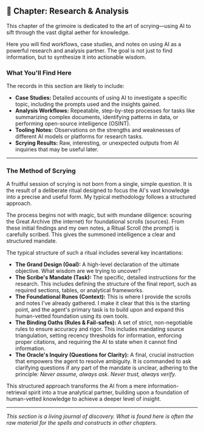 ## 🔬 Chapter: Research & Analysis

This chapter of the grimoire is dedicated to the art of scrying—using AI to sift through the vast digital aether for knowledge.

Here you will find workflows, case studies, and notes on using AI as a powerful research and analysis partner. The goal is not just to find information, but to synthesize it into actionable wisdom.

### What You'll Find Here

The records in this section are likely to include:

* **Case Studies:** Detailed accounts of using AI to investigate a specific topic, including the prompts used and the insights gained.
* **Analysis Workflows:** Repeatable, step-by-step processes for tasks like summarizing complex documents, identifying patterns in data, or performing open-source intelligence (OSINT).
* **Tooling Notes:** Observations on the strengths and weaknesses of different AI models or platforms for research tasks.
* **Scrying Results:** Raw, interesting, or unexpected outputs from AI inquiries that may be useful later.

---

### The Method of Scrying

A fruitful session of scrying is not born from a single, simple question. It is the result of a deliberate ritual designed to focus the AI's vast knowledge into a precise and useful form. My typical methodology follows a structured approach.

The process begins not with magic, but with mundane diligence: scouring the Great Archive (the internet) for foundational scrolls (sources). From these initial findings and my own notes, a Ritual Scroll (the prompt) is carefully scribed. This gives the summoned intelligence a clear and structured mandate.

The typical structure of such a ritual includes several key incantations:

* **The Grand Design (Goal):** A high-level declaration of the ultimate objective. What wisdom are we trying to uncover?
* **The Scribe's Mandate (Task):** The specific, detailed instructions for the research. This includes defining the structure of the final report, such as required sections, tables, or analytical frameworks.
* **The Foundational Runes (Context):** This is where I provide the scrolls and notes I've already gathered. I make it clear that this is the starting point, and the agent's primary task is to build upon and expand this human-vetted foundation using its own tools.
* **The Binding Oaths (Rules & Fail-safes):** A set of strict, non-negotiable rules to ensure accuracy and rigor. This includes mandating source triangulation, setting recency thresholds for information, enforcing proper citations, and requiring the AI to state when it cannot find information.
* **The Oracle's Inquiry (Questions for Clarity):** A final, crucial instruction that empowers the agent to resolve ambiguity. It is commanded to ask clarifying questions if any part of the mandate is unclear, adhering to the principle: *Never assume, always ask. Never trust, always verify.*

This structured approach transforms the AI from a mere information-retrieval spirit into a true analytical partner, building upon a foundation of human-vetted knowledge to achieve a deeper level of insight.

---

*This section is a living journal of discovery. What is found here is often the raw material for the spells and constructs in other chapters.*

